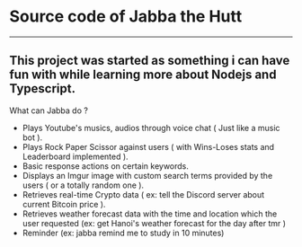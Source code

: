 # Source code of Jabba the Hutt
--------------------------------------------------------
This project was started as something i can have fun with while learning more about Nodejs and Typescript.
--------------------------------------------------------
What can Jabba do ?
 * Plays Youtube's musics, audios through voice chat ( Just like a music bot ).
 * Plays Rock Paper Scissor against users ( with Wins-Loses stats and Leaderboard implemented ).
 * Basic response actions on certain keywords.
 * Displays an Imgur image with custom search terms provided by the users ( or a totally random one ).
 * Retrieves real-time Crypto data ( ex: tell the Discord server about current Bitcoin price ).
 * Retrieves weather forecast data with the time and location which the user requested (ex: get Hanoi's weather forecast for the day after tmr )
 * Reminder (ex: jabba remind me to study in 10 minutes)
 